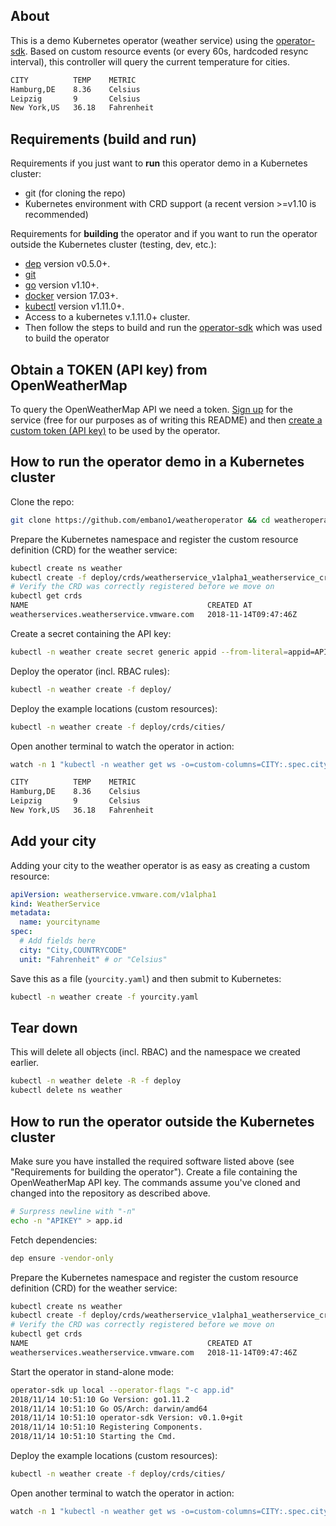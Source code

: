 ## About
This is a demo Kubernetes operator (weather service) using the [operator-sdk](https://github.com/operator-framework/operator-sdk). Based on custom resource events (or every 60s, hardcoded resync interval), this controller will query the current temperature for cities.

```bash
CITY          TEMP    METRIC
Hamburg,DE    8.36    Celsius
Leipzig       9       Celsius
New York,US   36.18   Fahrenheit
```

## Requirements (build and run)

Requirements if you just want to **run** this operator demo in a Kubernetes cluster:

- git (for cloning the repo)
- Kubernetes environment with CRD support (a recent version >=v1.10 is recommended)

Requirements for **building** the operator and if you want to run the operator outside the Kubernetes cluster (testing, dev, etc.):

- [dep](https://golang.github.io/dep/docs/installation.html) version v0.5.0+.
- [git](https://git-scm.com/downloads)
- [go](https://golang.org/dl/) version v1.10+.
- [docker](https://docs.docker.com/install/) version 17.03+.
- [kubectl](https://kubernetes.io/docs/tasks/tools/install-kubectl/) version v1.11.0+.
- Access to a kubernetes v.1.11.0+ cluster.
- Then follow the steps to build and run the [operator-sdk](https://github.com/operator-framework/operator-sdk) which was used to build the operator

## Obtain a TOKEN (API key) from OpenWeatherMap

To query the OpenWeatherMap API we need a token. [Sign up](https://home.openweathermap.org/users/sign_up) for the service (free for our purposes as of writing this README) and then [create a custom token (API key)](https://home.openweathermap.org/api_keys) to be used by the operator.

## How to run the operator demo in a Kubernetes cluster

Clone the repo:

```bash
git clone https://github.com/embano1/weatheroperator && cd weatheroperator
```

Prepare the Kubernetes namespace and register the custom resource definition (CRD) for the weather service:

```bash
kubectl create ns weather
kubectl create -f deploy/crds/weatherservice_v1alpha1_weatherservice_crd.yaml
# Verify the CRD was correctly registered before we move on
kubectl get crds
NAME                                        CREATED AT
weatherservices.weatherservice.vmware.com   2018-11-14T09:47:46Z
```

Create a secret containing the API key:

```bash
kubectl -n weather create secret generic appid --from-literal=appid=APIKEY
```

Deploy the operator (incl. RBAC rules):

```bash
kubectl -n weather create -f deploy/
```

Deploy the example locations (custom resources):

```bash
kubectl -n weather create -f deploy/crds/cities/
```

Open another terminal to watch the operator in action:

```bash
watch -n 1 "kubectl -n weather get ws -o=custom-columns=CITY:.spec.city,TEMP:.status.temperature,METRIC:.spec.unit"

CITY          TEMP    METRIC
Hamburg,DE    8.36    Celsius
Leipzig       9       Celsius
New York,US   36.18   Fahrenheit
```

## Add your city

Adding your city to the weather operator is as easy as creating a custom resource:

```yaml
apiVersion: weatherservice.vmware.com/v1alpha1
kind: WeatherService
metadata:
  name: yourcityname
spec:
  # Add fields here
  city: "City,COUNTRYCODE"
  unit: "Fahrenheit" # or "Celsius"
```

Save this as a file (`yourcity.yaml`) and then submit to Kubernetes:

```bash
kubectl -n weather create -f yourcity.yaml
```

## Tear down

This will delete all objects (incl. RBAC) and the namespace we created earlier.

```bash
kubectl -n weather delete -R -f deploy
kubectl delete ns weather
```

## How to run the operator outside the Kubernetes cluster

Make sure you have installed the required software listed above (see "Requirements for building the operator"). Create a file containing the OpenWeatherMap API key. The commands assume you've cloned and changed into the repository as described above.

```bash
# Surpress newline with "-n"
echo -n "APIKEY" > app.id
```

Fetch dependencies:

```bash
dep ensure -vendor-only
```

Prepare the Kubernetes namespace and register the custom resource definition (CRD) for the weather service:

```bash
kubectl create ns weather
kubectl create -f deploy/crds/weatherservice_v1alpha1_weatherservice_crd.yaml
# Verify the CRD was correctly registered before we move on
kubectl get crds
NAME                                        CREATED AT
weatherservices.weatherservice.vmware.com   2018-11-14T09:47:46Z
```

Start the operator in stand-alone mode:

```bash
operator-sdk up local --operator-flags "-c app.id"
2018/11/14 10:51:10 Go Version: go1.11.2
2018/11/14 10:51:10 Go OS/Arch: darwin/amd64
2018/11/14 10:51:10 operator-sdk Version: v0.1.0+git
2018/11/14 10:51:10 Registering Components.
2018/11/14 10:51:10 Starting the Cmd.
```

Deploy the example locations (custom resources):

```bash
kubectl -n weather create -f deploy/crds/cities/
```

Open another terminal to watch the operator in action:

```bash
watch -n 1 "kubectl -n weather get ws -o=custom-columns=CITY:.spec.city,TEMP:.status.temperature,METRIC:.spec.unit"
```